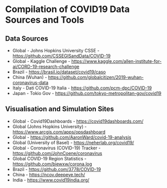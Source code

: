 # Compilation of COVID19 Data Sources and Tools


## Data Sources

- Global - Johns Hopkins University CSSE - https://github.com/CSSEGISandData/COVID-19
- Global - Kaggle Challenge - https://www.kaggle.com/allen-institute-for-ai/CORD-19-research-challenge
- Brazil - https://brasil.io/dataset/covid19/caso
- China (Wuhan) - https://github.com/globalcitizen/2019-wuhan-coronavirus-data
- Italy - Dati COVID-19 Italia - https://github.com/pcm-dpc/COVID-19
- Japan - Tokio Gov - https://github.com/tokyo-metropolitan-gov/covid19

## Visualisation and Simulation Sites

- Global - Covid19Dashboards - https://covid19dashboards.com/
- Global (Johns Hopkins University) - https://www.arcgis.com/apps/opsdashboard
- Global - https://github.com/AaronWard/covid-19-analysis
- Global (University of Basel) - https://neherlab.org/covid19/
- Global - Coronavirus (COVID-19) Tracker - https://github.com/JohnCoene/coronavirus
- Global COVID-19 Region Statistics - https://github.com/biewxw/corona.log
- Brazil - https://github.com/3778/COVID-19
- China - https://ncov.deepeye.tech/
- India - https://www.covid19india.org/
